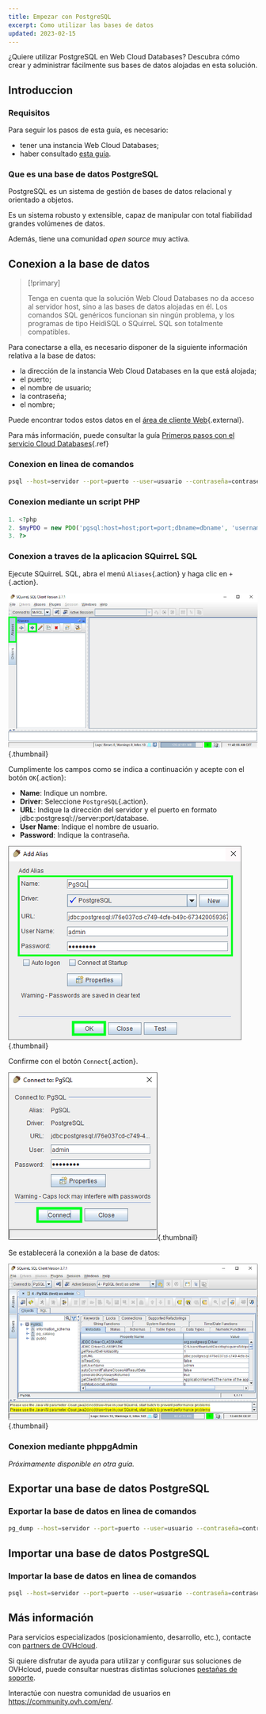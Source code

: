 ```yaml
---
title: Empezar con PostgreSQL
excerpt: Como utilizar las bases de datos
updated: 2023-02-15
---
```


¿Quiere utilizar PostgreSQL en Web Cloud Databases? Descubra cómo crear y administrar fácilmente sus bases de datos alojadas en esta solución.

## Introduccion

### Requisitos
Para seguir los pasos de esta guía, es necesario:

- tener una instancia Web Cloud Databases;
- haber consultado [esta guía](/pages/web_cloud/web_cloud_databases/starting_with_clouddb).

### Que es una base de datos PostgreSQL
PostgreSQL es un sistema de gestión de bases de datos relacional y orientado a objetos.

Es un sistema robusto y extensible, capaz de manipular con total fiabilidad grandes volúmenes de datos.

Además, tiene una comunidad *open source* muy activa.

## Conexion a la base de datos

> [!primary]
>
> Tenga en cuenta que la solución Web Cloud Databases no da acceso al servidor host, sino a las bases de datos alojadas en él. Los comandos SQL genéricos funcionan sin ningún problema, y los programas de tipo HeidiSQL o SQuirreL SQL son totalmente compatibles.
> 

Para conectarse a ella, es necesario disponer de la siguiente información relativa a la base de datos:

- la dirección de la instancia Web Cloud Databases en la que está alojada;
- el puerto;
- el nombre de usuario;
- la contraseña;
- el nombre;

Puede encontrar todos estos datos en el [área de cliente Web](https://www.ovh.com/manager/web/){.external}.

Para más información, puede consultar la guía [Primeros pasos con el servicio Cloud Databases](/pages/web_cloud/web_cloud_databases/starting_with_clouddb){.ref}

### Conexion en linea de comandos

```bash
psql --host=servidor --port=puerto --user=usuario --contraseña=contraseña nombre_de_la_BD
```

### Conexion mediante un script PHP

```php
1. <?php
2. $myPDO = new PDO('pgsql:host=host;port=port;dbname=dbname', 'username', 'password');
3. ?>
```

### Conexion a traves de la aplicacion SQuirreL SQL
Ejecute SQuirreL SQL, abra el menú `Aliases`{.action} y haga clic en `+`{.action}.

![ejecutar SQuirreL SQL](images/aliases.png){.thumbnail}

Cumplimente los campos como se indica a continuación y acepte con el botón `OK`{.action}:

- **Name**: Indique un nombre.
- **Driver**: Seleccione `PostgreSQL`{.action}.
- **URL**: Indique la dirección del servidor y el puerto en formato jdbc:postgresql://server:port/database.
- **User Name**: Indique el nombre de usuario.
- **Password**: Indique la contraseña.

![configuración de la conexión](images/add-alias-pgsql.png){.thumbnail}

Confirme con el botón `Connect`{.action}.

![confirmación de la conexión](images/connect-to-pgsql.png){.thumbnail}

Se establecerá la conexión a la base de datos:

![conexión a la base de datos](images/general-dashboard-pgsql.png){.thumbnail}

### Conexion mediante phppgAdmin
*Próximamente disponible en otra guía.*

## Exportar una base de datos PostgreSQL

### Exportar la base de datos en linea de comandos

```bash
pg_dump --host=servidor --port=puerto --user=usuario --contraseña=contraseña nombre_de_la_BD > nombre_de_la_BD.sql
```

## Importar una base de datos PostgreSQL

### Importar la base de datos en linea de comandos

```bash
psql --host=servidor --port=puerto --user=usuario --contraseña=contraseña nombre_de_la_BD < nombre_de_la_BD.sql
```

## Más información

Para servicios especializados (posicionamiento, desarrollo, etc.), contacte con [partners de OVHcloud](https://partner.ovhcloud.com/es-es/directory).

Si quiere disfrutar de ayuda para utilizar y configurar sus soluciones de OVHcloud, puede consultar nuestras distintas soluciones [pestañas de soporte](/links/support).

Interactúe con nuestra comunidad de usuarios en <https://community.ovh.com/en/>.